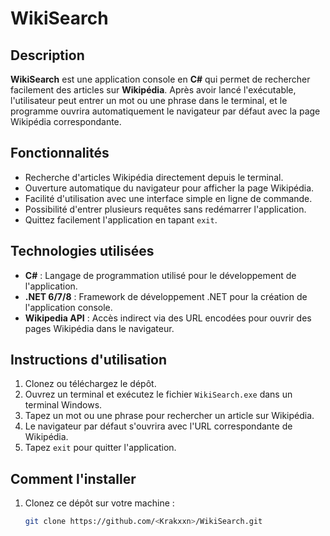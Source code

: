 # WikiSearch

## Description
**WikiSearch** est une application console en **C#** qui permet de rechercher facilement des articles sur **Wikipédia**. Après avoir lancé l'exécutable, l'utilisateur peut entrer un mot ou une phrase dans le terminal, et le programme ouvrira automatiquement le navigateur par défaut avec la page Wikipédia correspondante.

## Fonctionnalités
- Recherche d'articles Wikipédia directement depuis le terminal.
- Ouverture automatique du navigateur pour afficher la page Wikipédia.
- Facilité d'utilisation avec une interface simple en ligne de commande.
- Possibilité d'entrer plusieurs requêtes sans redémarrer l'application.
- Quittez facilement l'application en tapant `exit`.

## Technologies utilisées
- **C#** : Langage de programmation utilisé pour le développement de l'application.
- **.NET 6/7/8** : Framework de développement .NET pour la création de l'application console.
- **Wikipedia API** : Accès indirect via des URL encodées pour ouvrir des pages Wikipédia dans le navigateur.

## Instructions d'utilisation
1. Clonez ou téléchargez le dépôt.
2. Ouvrez un terminal et exécutez le fichier `WikiSearch.exe` dans un terminal Windows.
3. Tapez un mot ou une phrase pour rechercher un article sur Wikipédia.
4. Le navigateur par défaut s'ouvrira avec l'URL correspondante de Wikipédia.
5. Tapez `exit` pour quitter l'application.

## Comment l'installer
1. Clonez ce dépôt sur votre machine :
   ```bash
   git clone https://github.com/<Krakxxn>/WikiSearch.git
